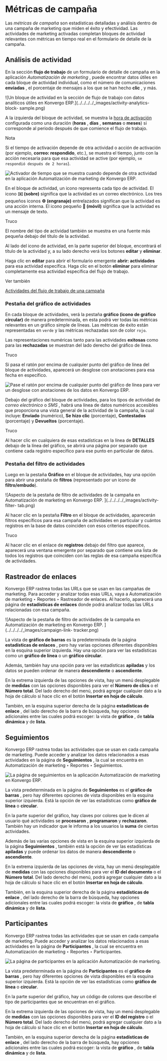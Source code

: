 # Métricas de campaña

Las _métricas de campaña_ son estadísticas detalladas y análisis dentro de una
campaña de marketing que miden el éxito y efectividad. Las actividades de
marketing activadas completan bloques de actividad relevantes con métricas en
tiempo real en el formulario de detalle de la campaña.

## Análisis de actividad

En la sección **flujo de trabajo** de un formulario de detalle de campaña en
la aplicación _Automatización de marketing_ , puede encontrar datos útiles en
cada bloque de actividad individual, como el número de comunicaciones
**enviadas** , el porcentaje de mensajes a los que se han hecho **clic** , y
más.

![Un bloque de actividad en la sección de flujo de trabajo con datos
analíticos útiles en Konvergo ERP.](../../../../_images/activity-analytics-block-
sample.png)

A la izquierda del bloque de actividad, se muestra la [hora de
activación](../getting_started/workflow_activities) configurada como una
duración (**horas** , **días** , **semanas** o **meses**) si corresponde al
periodo después de que comience el flujo de trabajo.

<div class="alert alert-primary">
<p class="alert-title">
Nota</p><p>Si el tiempo de activación depende de otra actividad o acción de activación (por ejemplo, <b>correo: respondido</b>, etc.), se muestra el tiempo, junto con la acción necesaria para que esa actividad se active (por ejemplo, <code>se respondió después de 2 horas</code>).</p>
<img alt="Activador de tiempo que se muestra cuando depende de otra actividad en la aplicación Automatización de marketing de Konvergo ERP." class="align-center" src="../../../../_images/replied-after-activity-time-trigger.png"/>
</div>

En el bloque de actividad, un icono representa cada tipo de actividad. El
icono **✉️ (sobre)** significa que la actividad es un correo electrónico. Los
tres pequeños iconos **⚙️ (engranaje)** entrelazados significan que la
actividad es una acción interna. El icono pequeño **📱 (móvil)** significa que
la actividad es un mensaje de texto.

<div class="alert alert-info">
<p class="alert-title">
Truco</p><p>El nombre del tipo de actividad también se muestra en una fuente más pequeña debajo del título de la actividad.</p>
</div>

Al lado del icono de actividad, en la parte superior del bloque, encontrará el
título de la actividad y, a su lado derecho verá los botones **editar** y
**eliminar**.

Haga clic en **editar** para abrir el formulario emergente **abrir:
actividades** para esa actividad específica. Haga clic en el botón
**eliminar** para eliminar completamente esa actividad específica del flujo de
trabajo.

<div class="alert alert-secondary">
<p class="alert-title">
Ver también</p><p><a href="../getting_started/workflow_activities">Actividades del flujo de trabajo de una campaña</a></p>
</div>

### Pestaña del gráfico de actividades

En cada bloque de actividades, verá la pestaña **gráfico (icono de gráfico
circular)** de manera predeterminada, en esta podrá ver todas las métricas
relevantes en un gráfico simple de líneas. Las métricas de éxito están
representadas en `verde` y las métricas rechazadas son de color `rojo`.

Las representaciones numéricas tanto para las actividades **exitosas** como
para las **rechazadas** se muestran del lado derecho del gráfico de línea.

<div class="alert alert-info">
<p class="alert-title">
Truco</p><p>Si pasa el ratón por encima de cualquier punto del gráfico de línea del bloque de actividades, aparecerá un desglose con anotaciones para esa fecha en específico.</p>
<img alt="Pase el ratón por encima de cualquier punto del gráfico de línea para ver un desglose con anotaciones de los datos en Konvergo ERP. " class="align-center" src="../../../../_images/graph-breakdown-data.png"/>
</div>

Debajo del gráfico del bloque de actividades, para los tipos de actividad de
_correo electrónico_ o _SMS_ , habrá una línea de datos numéricos accesibles
que proporciona una vista general de la actividad de la campaña, la cual
incluye: **Enviado** (numérico), **Se hizo clic** (porcentaje),
**Contestados** (porcentaje) y **Devueltos** (porcentaje).

<div class="alert alert-info">
<p class="alert-title">
Truco</p><p>Al hacer clic en cualquiera de esas estadísticas en la línea de <b>DETALLES</b> debajo de la línea del gráfico, se abrirá una página por separado que contiene cada registro específico para ese punto en particular de datos.</p>
</div>

### Pestaña del filtro de actividades

Luego en la pestaña **Gráfico** en el bloque de actividades, hay una opción
para abrir una pestaña de **filtros** (representado por un icono de
**filtro/embudo**).

![Aspecto de la pestaña de filtro de actividades de la campaña en
Automatización de marketing en Konvergo ERP. ](../../../../_images/activity-filter-
tab.png)

Al hacer clic en la pestaña **Filtro** en el bloque de actividades, aparecerán
filtros específicos para esa campaña de actividades en particular y cuántos
registros en la base de datos coinciden con esos criterios específicos.

<div class="alert alert-info">
<p class="alert-title">
Truco</p><p>Al hacer clic en el enlace de <b>registros</b> debajo del filtro que aparece, aparecerá una ventana emergente por separado que contiene una lista de todos los registros que coinciden con las reglas de esa campaña específica de actividades.</p>
</div>

## Rastreador de enlaces

Konvergo ERP rastrea todas las URLs que se usan en las campañas de marketing. Para
acceder y analizar todas esas URLs, vaya a Automatización de marketing ‣
Reportes ‣ Rastreador de enlaces. Al hacerlo, aparecerá una página de
**estadísticas de enlaces** donde podrá analizar todas las URLs relacionadas
con esa campaña.

![Aspecto de la pestaña de filtro de actividades de la campaña en
Automatización de marketing en Konvergo ERP. ](../../../../_images/campaign-link-
tracker.png)

La vista de **gráfico de barras** es la predeterminada de la página
**estadísticas de enlaces** , pero hay varias opciones diferentes disponibles
en la esquina superior izquierda. Hay una opción para ver las estadísticas
como un **gráfico de línea** o un **gráfico circular**.

Además, también hay una opción para ver las estadísticas **apiladas** y los
datos se pueden ordenar de manera **descendiente** o **ascendiente**.

En la extrema izquierda de las opciones de vista, hay un menú desplegable de
**medidas** con las opciones disponibles para ver el **Número de clics** o el
**Número total**. Del lado derecho del menú, podrá agregar cualquier dato a la
hoja de cálculo si hace clic en el botón **Insertar en hoja de cálculo**.

También, en la esquina superior derecha de la página **estadísticas de
enlace** , del lado derecho de la barra de búsqueda, hay opciones adicionales
entre las cuales podrá escoger: la vista de **gráfico** , de **tabla
dinámica** y de **lista**.

## Seguimientos

Konvergo ERP rastrea todas las actividades que se usan en cada campaña de marketing.
Puede acceder y analizar los datos relacionados a esas actividades en la
página de **Seguimientos** , la cual se encuentra en Automatización de
marketing ‣ Reportes ‣ Seguimientos.

![La página de seguimientos en la aplicación Automatización de marketing en
Konvergo ERP. ](../../../../_images/traces-page-marketing-automation.png)

La vista predeterminada en la página de **Seguimientos** es el **gráfico de
barras** , pero hay diferentes opciones de vista disponibles en la esquina
superior izquierda. Está la opción de ver las estadísticas como **gráfico de
línea** o **circular**.

En la parte superior del gráfico, hay claves por colores que le dicen al
usuario qué actividades se **procesaron** , **programaron** y **rechazaron**.
También hay un indicador que le informa a los usuarios la **suma** de ciertas
actividades.

Además de las varias opciones de vista en la esquina superior izquierda de la
página **Seguimientos** , también está la opción de ver las estadísticas
**apiladas** y puede ordenar los datos de manera **descendiente** o
**ascendiente**.

En la extrema izquierda de las opciones de vista, hay un menú desplegable de
**medidas** con las opciones disponibles para ver el **ID del documento** o el
**Número total**. Del lado derecho del menú, podrá agregar cualquier dato a la
hoja de cálculo si hace clic en el botón **Insertar en hoja de cálculo**.

También, en la esquina superior derecha de la página **estadísticas de
enlace** , del lado derecho de la barra de búsqueda, hay opciones adicionales
entre las cuales podrá escoger: la vista de **gráfico** , de **tabla
dinámica** y de **lista**.

## Participantes

Konvergo ERP rastrea todas las actividades que se usan en cada campaña de marketing.
Puede acceder y analizar los datos relacionados a esas actividades en la
página de **Participantes** , la cual se encuentra en Automatización de
marketing ‣ Reportes ‣ Participantes.

![La página de participantes en la aplicación Automatización de marketing.
](../../../../_images/participants-page-marketing-automation.png)

La vista predeterminada en la página de **Participantes** es el **gráfico de
barras** , pero hay diferentes opciones de vista disponibles en la esquina
superior izquierda. Está la opción de ver las estadísticas como **gráfico de
línea** o **circular**.

En la parte superior del gráfico, hay un código de colores que describe el
tipo de participantes que se encuentran en el gráfico.

En la extrema izquierda de las opciones de vista, hay un menú desplegable de
**medidas** con las opciones disponibles para ver el **ID del registro** o el
**Número total**. Del lado derecho del menú, podrá agregar cualquier dato a la
hoja de cálculo si hace clic en el botón **Insertar en hoja de cálculo**.

También, en la esquina superior derecha de la página **estadísticas de
enlace** , del lado derecho de la barra de búsqueda, hay opciones adicionales
entre las cuales podrá escoger: la vista de **gráfico** , de **tabla
dinámica** y de **lista**.

